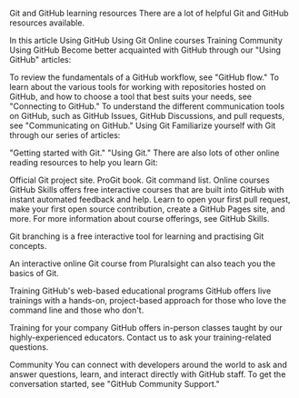 Git and GitHub learning resources
There are a lot of helpful Git and GitHub resources available.

In this article
Using GitHub
Using Git
Online courses
Training
Community
Using GitHub
Become better acquainted with GitHub through our "Using GitHub" articles:

To review the fundamentals of a GitHub workflow, see "GitHub flow."
To learn about the various tools for working with repositories hosted on GitHub, and how to choose a tool that best suits your needs, see "Connecting to GitHub."
To understand the different communication tools on GitHub, such as GitHub Issues, GitHub Discussions, and pull requests, see "Communicating on GitHub."
Using Git
Familiarize yourself with Git through our series of articles:

"Getting started with Git."
"Using Git."
There are also lots of other online reading resources to help you learn Git:

Official Git project site.
ProGit book.
Git command list.
Online courses
GitHub Skills offers free interactive courses that are built into GitHub with instant automated feedback and help. Learn to open your first pull request, make your first open source contribution, create a GitHub Pages site, and more. For more information about course offerings, see GitHub Skills.

Git branching is a free interactive tool for learning and practising Git concepts.

An interactive online Git course from Pluralsight can also teach you the basics of Git.

Training
GitHub's web-based educational programs
GitHub offers live trainings with a hands-on, project-based approach for those who love the command line and those who don't.

Training for your company
GitHub offers in-person classes taught by our highly-experienced educators. Contact us to ask your training-related questions.

Community
You can connect with developers around the world to ask and answer questions, learn, and interact directly with GitHub staff. To get the conversation started, see "GitHub Community Support."